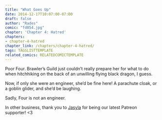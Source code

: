 ```yaml
---
title: "What Goes Up"
date: 2014-12-17T10:07:00-07:00
draft: false
author: "Rades"
comic: "fd054.jpg"
chapter: 'Chapter 4: Hatred'
chapters:
- chapter-4-hatred
chapter_link: /chapters/chapter-4-hatred/
tags: TAGSLISTTEMPLATE
related_comics: RELATEDCOMICTEMPLATE
---
```


Poor Four. Brawler’s Guild just couldn’t really prepare her for what to do when hitchhiking on the back of an unwilling flying black dragon, I guess.


Now, if only she were an engineer, she’d be fine here! A parachute cloak, or a goblin glider, and she’d be laughing.


Sadly, Four is not an engineer.


In other business, thank you to [Jasyla](http://www.cannotbetamed.com/) for being our latest Patreon supporter! &lt;3


